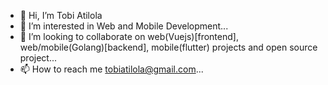 - 👋 Hi, I’m Tobi Atilola
- 👀 I’m interested in Web and Mobile Development...
- 💞️ I’m looking to collaborate on web(Vuejs)[frontend], web/mobile(Golang)[backend], mobile(flutter) projects and open source project...
- 📫 How to reach me tobiatilola@gmail.com...

<!---
iamatila/iamatila is a ✨ special ✨ repository because its `README.md` (this file) appears on your GitHub profile.
You can click the Preview link to take a look at your changes.
--->
